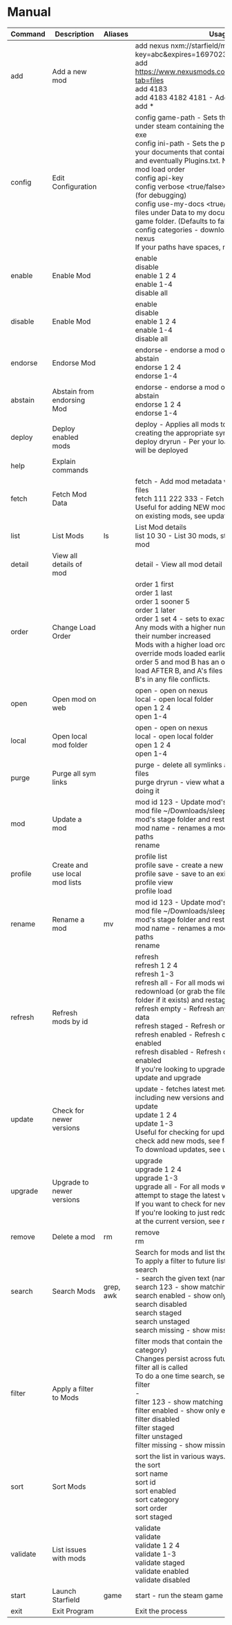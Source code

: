 
# Manual

Command | Description | Aliases | Usage
--- | --- | --- | ---
add |Add a new mod | |add nexus nxm://starfield/mods/4183/files/12955?key=abc&expires=1697023374&user_id=111 <br/>add https://www.nexusmods.com/starfield/mods/4183?tab=files <br/>add 4183 <br/>add 4183 4182 4181 - Add multiple by id <br/>add <path-to-mod-zip> <name-of-mod>*
config |Edit Configuration | |config game-path <path-to-folder> - Sets the path to the folder under steam containing the starfield Data folder and exe <br/>config ini-path <path-to-folder> - Sets the path to the folder under your documents that contains StarfieldCustom.ini and eventually Plugins.txt. Needed for updating mod load order <br/>config api-key <key-from-nexus> <br/>config verbose <true/false> - get additional output (for debugging) <br/>config use-my-docs <true/false> - deploy mod files under Data to my documents instead of the game folder. (Defaults to false)  <br/>config categories - download category names from nexus <br/>If your paths have spaces, make sure to quote them
enable |Enable Mod | |enable <mod index> <br/>disable <mod index> <br/>enable 1 2 4 <br/>enable 1-4 <br/>disable all
disable |Enable Mod | |enable <mod index> <br/>disable <mod index> <br/>enable 1 2 4 <br/>enable 1-4 <br/>disable all
endorse |Endorse Mod | |endorse <mod index> - endorse a mod on nexus <br/>abstain <mod index> <br/>endorse 1 2 4 <br/>endorse 1-4
abstain |Abstain from endorsing Mod | |endorse <mod index> - endorse a mod on nexus <br/>abstain <mod index> <br/>endorse 1 2 4 <br/>endorse 1-4
deploy |Deploy enabled mods | |deploy - Applies all mods to the game folder by creating the appropriate symlinks <br/>deploy dryrun - Per your load order view how files will be deployed
help |Explain commands | |
fetch |Fetch Mod Data | |fetch <mod id> - Add mod metadata without downloading files <br/>fetch 111 222 333 - Fetch multiple <br/>Useful for adding NEW mods. To check for updates on existing mods, see update
list |List Mods |ls |List Mod details <br/>list 10 30 - List 30 mods, starting with the 10th mod
detail |View all details of mod | |detail <mod id> - View all mod detail
order |Change Load Order | |order 1 first <br/>order 1 last <br/>order 1 sooner 5 <br/>order 1 later <br/>order 1 set 4 - sets to exactly this order in the load. Any mods with a higher number for load order have their number increased <br/>Mods with a higher load order are loaded later, and override mods loaded earlier. Given mod A has an order 5 and mod B has an order of 1, then A will load AFTER B, and A's files will be used instead of B's in any file conflicts. 
open |Open mod on web | |open <mod index> - open on nexus <br/>local <mod index> - open local folder <br/>open 1 2 4 <br/>open 1-4
local |Open local mod folder | |open <mod index> - open on nexus <br/>local <mod index> - open local folder <br/>open 1 2 4 <br/>open 1-4
purge |Purge all sym links | |purge - delete all symlinks and rename override files <br/>purge dryrun - view what a purge would do without doing it
mod |Update a mod | |mod <mod index> id 123 - Update mod's id <br/>mod <mod index> file ~/Downloads/sleepy-time.zip - Delete mod's stage folder and restage from zip <br/>mod <mod index> name <new name> - renames a mod without changing file paths <br/>rename <mod index> <new name>
profile |Create and use local mod lists | |profile list <br/>profile save <name> - create a new profile  <br/>profile save <index> - save to an existing profile <br/>profile view <index> <br/>profile load <index>
rename |Rename a mod |mv |mod <mod index> id 123 - Update mod's id <br/>mod <mod index> file ~/Downloads/sleepy-time.zip - Delete mod's stage folder and restage from zip <br/>mod <mod index> name <new name> - renames a mod without changing file paths <br/>rename <mod index> <new name>
refresh |Refresh mods by id | |refresh <mod index> <br/>refresh 1 2 4 <br/>refresh 1-3 <br/>refresh all - For all mods with ids, attempt to redownload (or grab the file from the downloads folder if it exists) and restage. <br/>refresh empty - Refresh any files without staged data <br/>refresh staged - Refresh only files that are staged <br/>refresh enabled - Refresh only files that are enabled <br/>refresh disabled - Refresh only files that are NOT enabled <br/>If you're looking to upgrade to a new version, see update and upgrade
update |Check for newer versions | |update - fetches latest metadata for mods, including new versions and endorsement data <br/>update <mod index> <br/>update 1 2 4 <br/>update 1-3 <br/>Useful for checking for updates existing mods. To check add new mods, see fetch or add. <br/>To download updates, see upgrade
upgrade |Upgrade to newer versions | |upgrade <mod index> <br/>upgrade 1 2 4 <br/>upgrade 1-3 <br/>upgrade all - For all mods with newer versions, attempt to stage the latest version. <br/>If you want to check for new versions, see update <br/>If you're looking to just redownload or restage a file at the current version, see refresh
remove |Delete a mod |rm |remove <mod index> <br/>rm <mod index>
search |Search Mods |grep, awk |Search for mods and list them once <br/>To apply a filter to future lists, see filter <br/>search <search text> - search the given text (name or category)  <br/>search 123 - show matching ids <br/>search enabled - show only enabled mods <br/>search disabled <br/>search staged <br/>search unstaged <br/>search missing - show missing ids
filter |Apply a filter to Mods | |filter mods that contain the given text (name or category) <br/>Changes persist across future ls until filter clear or filter all is called <br/>To do a one time search, see search <br/>filter <search text> -  <br/>filter 123 - show matching ids <br/>filter enabled - show only enabled mods <br/>filter disabled <br/>filter staged <br/>filter unstaged <br/>filter missing - show missing ids
sort |Sort Mods | |sort the list in various ways. Add reverse to invert the sort <br/>sort name <br/>sort id <br/>sort enabled <br/>sort category <br/>sort order <br/>sort staged
validate |List issues with mods | |validate <br/>validate <mod index> <br/>validate 1 2 4 <br/>validate 1-3 <br/>validate staged <br/>validate enabled <br/>validate disabled
start |Launch Starfield |game |start - run the steam game
exit |Exit Program | |Exit the process
    